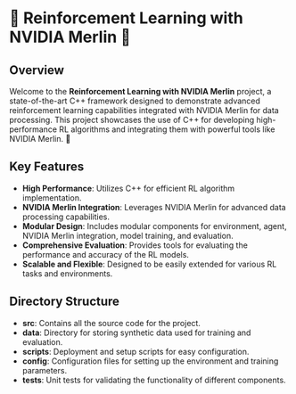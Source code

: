# 🌟 Reinforcement Learning with NVIDIA Merlin 🌟

## Overview

Welcome to the **Reinforcement Learning with NVIDIA Merlin** project, a state-of-the-art C++ framework designed to demonstrate advanced reinforcement learning capabilities integrated with NVIDIA Merlin for data processing. This project showcases the use of C++ for developing high-performance RL algorithms and integrating them with powerful tools like NVIDIA Merlin. 🚀

## Key Features

- **High Performance**: Utilizes C++ for efficient RL algorithm implementation.
- **NVIDIA Merlin Integration**: Leverages NVIDIA Merlin for advanced data processing capabilities.
- **Modular Design**: Includes modular components for environment, agent, NVIDIA Merlin integration, model training, and evaluation.
- **Comprehensive Evaluation**: Provides tools for evaluating the performance and accuracy of the RL models.
- **Scalable and Flexible**: Designed to be easily extended for various RL tasks and environments.

## Directory Structure

- **src**: Contains all the source code for the project.
- **data**: Directory for storing synthetic data used for training and evaluation.
- **scripts**: Deployment and setup scripts for easy configuration.
- **config**: Configuration files for setting up the environment and training parameters.
- **tests**: Unit tests for validating the functionality of different components.
  
  
 
 
